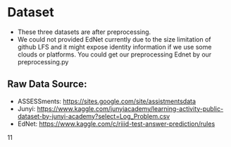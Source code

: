 # Dataset

- These three datasets are after preprocessing.
- We could not provided EdNet currently due to the size limitation of github LFS and it might expose identity information if we use some clouds or platforms. You could get our preprocessing Ednet by our preprocessing.py


## Raw Data Source:

- ASSESSments: https://sites.google.com/site/assistmentsdata 
- Junyi: https://www.kaggle.com/junyiacademy/learning-activity-public-dataset-by-junyi-academy?select=Log_Problem.csv 
- EdNet: https://www.kaggle.com/c/riiid-test-answer-prediction/rules 

11
